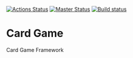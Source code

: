 [![Actions Status](https://github.com/Mizux/cardgame/workflows/C++%20CI/badge.svg)](https://github.com/Mizux/cardgame/actions)
[![Master Status](https://travis-ci.com/Mizux/cardgame.svg?branch=master)](https://travis-ci.com/Mizux/cardgame)
[![Build status](https://ci.appveyor.com/api/projects/status/4wclcju48ibgie1w/branch/master?svg=true)](https://ci.appveyor.com/project/Mizux/cardgame/branch/master)

# Card Game
Card Game Framework
